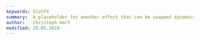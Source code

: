 ```yaml
---
keywords: SlotFX
summary:  A placeholder for another effect that can be swapped dynamically.
author:   Christoph Hart
modified: 29.05.2019
---
```

  
